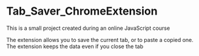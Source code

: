 # Tab_Saver_ChromeExtension

This is a small project created during an online JavaScript course

The extension allows you to save the current tab, or to paste a copied one. The extension keeps the data even if you close the tab

